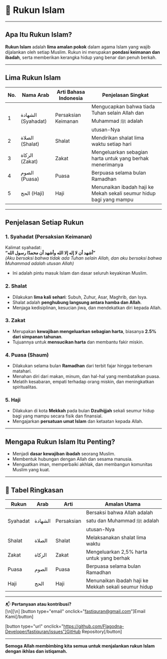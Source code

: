 # 🕌 Rukun Islam

---

## Apa Itu Rukun Islam?

**Rukun Islam** adalah **lima amalan pokok** dalam agama Islam yang wajib dijalankan oleh setiap Muslim. Rukun ini merupakan **pondasi keimanan dan ibadah**, serta memberikan kerangka hidup yang benar dan penuh berkah.

---

## Lima Rukun Islam

| No. | Nama Arab          | Arti Bahasa Indonesia | Penjelasan Singkat                                                          |
| --- | ------------------ | --------------------- | --------------------------------------------------------------------------- |
| 1   | الشهادة (Syahadat) | Persaksian Keimanan   | Mengucapkan bahwa tiada Tuhan selain Allah dan Muhammad ﷺ adalah utusan-Nya |
| 2   | الصلاة (Shalat)    | Shalat                | Mendirikan shalat lima waktu setiap hari                                    |
| 3   | الزكاة (Zakat)     | Zakat                 | Mengeluarkan sebagian harta untuk yang berhak menerimanya                   |
| 4   | الصوم (Puasa)      | Puasa                 | Berpuasa selama bulan Ramadhan                                              |
| 5   | الحج (Haji)        | Haji                  | Menunaikan ibadah haji ke Mekah sekali seumur hidup bagi yang mampu         |

---

## Penjelasan Setiap Rukun

### 1. Syahadat (Persaksian Keimanan)

Kalimat syahadat:  
**“أشهد أن لا إله إلا الله وأشهد أن محمدًا رسول الله”**  
_(Aku bersaksi bahwa tidak ada Tuhan selain Allah, dan aku bersaksi bahwa Muhammad adalah utusan Allah)_

- Ini adalah pintu masuk Islam dan dasar seluruh keyakinan Muslim.

### 2. Shalat

- Dilakukan **lima kali sehari**: Subuh, Zuhur, Asar, Maghrib, dan Isya.
- Shalat adalah **penghubung langsung antara hamba dan Allah**.
- Menjaga kedisiplinan, kesucian jiwa, dan mendekatkan diri kepada Allah.

### 3. Zakat

- Merupakan **kewajiban mengeluarkan sebagian harta**, biasanya **2.5% dari simpanan tahunan**.
- Tujuannya untuk **mensucikan harta** dan membantu fakir miskin.

### 4. Puasa (Shaum)

- Dilakukan selama bulan **Ramadhan** dari terbit fajar hingga terbenam matahari.
- Menahan diri dari makan, minum, dan hal-hal yang membatalkan puasa.
- Melatih kesabaran, empati terhadap orang miskin, dan meningkatkan spiritualitas.

### 5. Haji

- Dilakukan di kota **Mekkah** pada bulan **Dzulhijjah** sekali seumur hidup bagi yang mampu secara fisik dan finansial.
- Mengajarkan **persatuan umat Islam** dan ketaatan kepada Allah.

---

## Mengapa Rukun Islam Itu Penting?

- Menjadi **dasar kewajiban ibadah** seorang Muslim.
- Membentuk hubungan dengan Allah dan sesama manusia.
- Menguatkan iman, memperbaiki akhlak, dan membangun komunitas Muslim yang kuat.

---

## 🧾 Tabel Ringkasan

| Rukun    | Arab    | Arti       | Amalan Utama                                                      |
| -------- | ------- | ---------- | ----------------------------------------------------------------- |
| Syahadat | الشهادة | Persaksian | Bersaksi bahwa Allah adalah satu dan Muhammad ﷺ adalah utusan-Nya |
| Shalat   | الصلاة  | Shalat     | Melaksanakan shalat lima waktu                                    |
| Zakat    | الزكاة  | Zakat      | Mengeluarkan 2,5% harta untuk yang berhak                         |
| Puasa    | الصوم   | Puasa      | Berpuasa selama bulan Ramadhan                                    |
| Haji     | الحج    | Haji       | Menunaikan ibadah haji ke Mekkah sekali seumur hidup              |

---

📬 **Pertanyaan atau kontribusi?**  
[\n][\n]
[button type="email" onclick="fastiquran@gmail.com"]Email Kami[/button]

[button type="url" onclick="https://github.com/Flagodna-Developer/fastiquran/issues"]GitHub Repository[/button]

---

**Semoga Allah membimbing kita semua untuk menjalankan rukun Islam dengan ikhlas dan istiqamah.**
